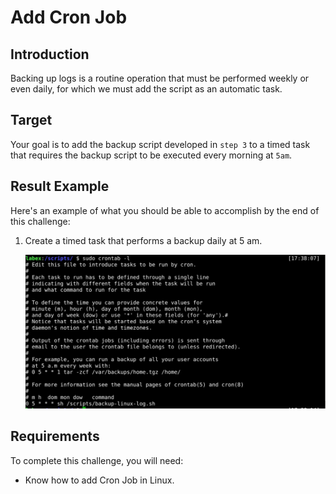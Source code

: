 # Add Cron Job

## Introduction

Backing up logs is a routine operation that must be performed weekly or even daily, for which we must add the script as an automatic task.

## Target

Your goal is to add the backup script developed in `step 3` to a timed task that requires the backup script to be executed every morning at `5am`.

## Result Example

Here's an example of what you should be able to accomplish by the end of this challenge:

1. Create a timed task that performs a backup daily at 5 am.

   ![challenge-linux-backup-log-file](assets/challenge-linux-backup-log-file-4-1.png)

## Requirements

To complete this challenge, you will need:

- Know how to add Cron Job in Linux.
